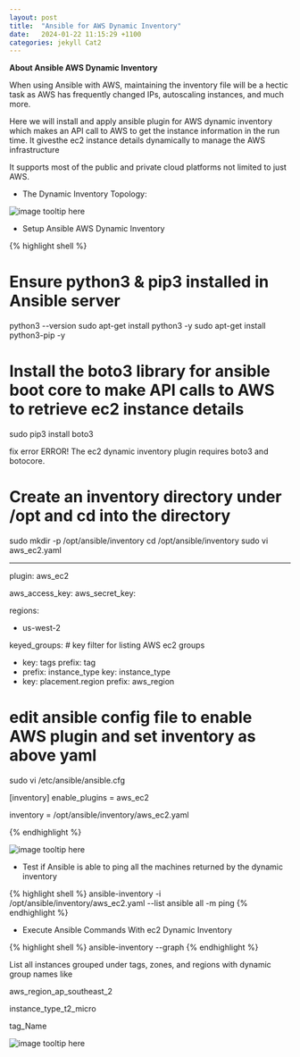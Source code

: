 ```yaml
---
layout: post
title:  "Ansible for AWS Dynamic Inventory"
date:   2024-01-22 11:15:29 +1100
categories: jekyll Cat2
---
```



<b>About Ansible AWS Dynamic Inventory </b>

When using Ansible with AWS, maintaining the inventory file will be a hectic task as AWS has frequently changed IPs, autoscaling instances, and much more.

Here we will install and apply ansible plugin for AWS dynamic inventory which makes an API call to AWS to get the instance information in the run time. It givesthe ec2 instance details dynamically to manage the AWS infrastructure

It supports most of the public and private cloud platforms not limited to just AWS. 


- The Dynamic Inventory Topology: 

![image tooltip here](/assets/ansible-inventory.png)

- Setup Ansible AWS Dynamic Inventory

{% highlight shell %}

# Ensure python3 & pip3 installed in Ansible server
python3 --version
sudo apt-get install python3 -y
sudo apt-get install python3-pip -y

# Install the boto3 library for ansible boot core to make API calls to AWS to retrieve ec2 instance details
sudo pip3 install boto3

fix error
ERROR! The ec2 dynamic inventory plugin requires boto3 and botocore.


# Create an inventory directory under /opt and cd into the directory
sudo mkdir -p /opt/ansible/inventory
cd /opt/ansible/inventory
sudo vi aws_ec2.yaml

---
plugin: aws_ec2

aws_access_key: <xxx-AWS-ACCESS-KEY-HERE>
aws_secret_key: <xx-AWS-SECRET-KEY-HERE>

regions:
  - us-west-2

keyed_groups:  # key filter for listing AWS ec2 groups
  - key: tags
    prefix: tag
  - prefix: instance_type
    key: instance_type
  - key: placement.region
    prefix: aws_region

# edit ansible config file to enable AWS plugin and set inventory as above yaml
sudo vi /etc/ansible/ansible.cfg

[inventory]
enable_plugins = aws_ec2

inventory      = /opt/ansible/inventory/aws_ec2.yaml

{% endhighlight %}


![image tooltip here](/assets/ec2-inventory.png)

- Test if Ansible is able to ping all the machines returned by the dynamic inventory

{% highlight shell %}
ansible-inventory -i /opt/ansible/inventory/aws_ec2.yaml --list
ansible all -m ping
{% endhighlight %}

- Execute Ansible Commands With ec2 Dynamic Inventory

{% highlight shell %}
ansible-inventory --graph
{% endhighlight %}

List all instances grouped under tags, zones, and regions with dynamic group names like 

aws_region_ap_southeast_2

instance_type_t2_micro

tag_Name

![image tooltip here](/assets/list-aws-ec2.png)




